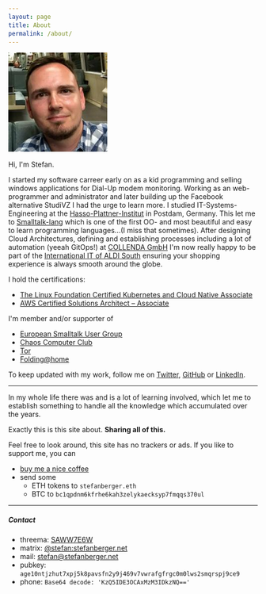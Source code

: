 ```yaml
---
layout: page
title: About
permalink: /about/
---
```


![about](/assets/about.jpeg)

Hi, I'm Stefan.

I started my software carreer early on as a kid programming and selling windows applications for Dial-Up modem monitoring.
Working as an web-programmer and administrator and later building up the Facebook alternative StudiVZ I had the urge to learn more.
I studied IT-Systems-Engineering at the [Hasso-Plattner-Institut](https://hpi.de) in Postdam, Germany.
This let me to [Smalltalk-lang](https://en.wikipedia.org/wiki/Smalltalk) which is one of the first OO- and most beautiful and easy to learn programming languages...(I miss that sometimes).
After designing Cloud Architectures, defining and establishing processes including a lot of automation (yeeah GitOps!) at [COLLENDA GmbH](https://collenda.com/de-en) I'm now really happy to be part of the [International IT of ALDI South](https://it-jobs.aldi-sued.de/en/)  ensuring your shopping experience is always smooth around the globe. 

I hold the certifications:
- [The Linux Foundation Certified Kubernetes and Cloud Native Associate](https://www.credly.com/badges/6980b2d7-aa8b-4b58-b4a6-7db37c8df8a7/public_url)
- [AWS Certified Solutions Architect – Associate](https://is.gd/P5GOBC)

I'm member and/or supporter of 
- [European Smalltalk User Group](http://www.esug.org)
- [Chaos Computer Club](https://ccc.de/en)
- [Tor](https://www.torproject.org)
- [Folding@home](https://foldingathome.org)

To keep updated with my work, follow me on [Twitter](https://twitter.com/stefanberger), [GitHub](https://github.com/stefan736) or [LinkedIn](https://www.linkedin.com/in/stefan-berger-4833a9196/).

---

In my whole life there was and is a lot of learning involved, which let me to establish something to handle all the knowledge which accumulated over the years.

Exactly this is this site about. **Sharing all of this.**

Feel free to look around, this site has no trackers or ads.
If you like to support me, you can
- [buy me a nice coffee](https://ko-fi.com/stefanberger)
- send some
  - ETH tokens to `stefanberger.eth`
  - BTC to `bc1qpdnm6kfrhe6kah3zelykaecksyp7fmqqs370ul`

---

##### Contact
- threema: [SAWW7E6W](https://threema.id/SAWW7E6W)
- matrix: [@stefan:stefanberger.net](https://matrix.to/#/@stefan:stefanberger.net)
- mail: [stefan@stefanberger.net](mailto:stefan@stefanberger.net)
- pubkey: `age10ntjzhut7xpj5k8pavsfn2y9j469v7vwrafgfrgc0m0lws2smqrspj9ce9`
- phone: `Base64 decode: 'KzQ5IDE3OCAxMzM3IDkzNQ=='`